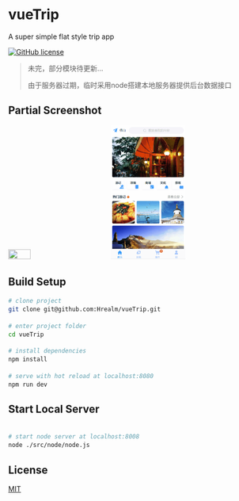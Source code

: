 # vueTrip

A  super simple flat style trip app

[![GitHub license](https://img.shields.io/badge/license-MIT-blue.svg)](https://github.com/Hrealm/vueTrip/blob/master/LICENSE)

> 未完，部分模块待更新...
>
> 由于服务器过期，临时采用node搭建本地服务器提供后台数据接口
>

## Partial Screenshot

<img src="src/node/img/result/vueTrip.gif" width="30%" height="30%"/>&emsp;&emsp;&emsp;&emsp;<img src="src/node/img/result/tripCart.gif" width="30%" height="30%"/>

## Build Setup

``` bash
# clone project
git clone git@github.com:Hrealm/vueTrip.git

# enter project folder
cd vueTrip

# install dependencies
npm install

# serve with hot reload at localhost:8080
npm run dev

```
## Start Local Server

```bash

# start node server at localhost:8008
node ./src/node/node.js

```

## License

[MIT](https://github.com/Hrealm/vueTrip/blob/master/LICENSE)

